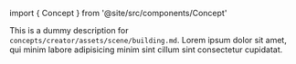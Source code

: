 import { Concept } from '@site/src/components/Concept'

<Concept
  title    = "assets/scene/building"
  kind     = "Core"
  category = "Creator"
  block    = {true}>
This is a dummy description for `concepts/creator/assets/scene/building.md`.
Lorem ipsum dolor sit amet, qui minim labore adipisicing minim sint cillum sint consectetur cupidatat.
</Concept>

